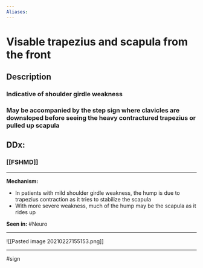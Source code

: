 ```yaml
---
Aliases:
---
```

#  Visable trapezius and scapula from the front
## Description
### Indicative of shoulder girdle weakness
### May be accompanied by the step sign where clavicles are downsloped before seeing the heavy contractured trapezius or pulled up scapula
## DDx:
### [[FSHMD]]

---
**Mechanism:**
- In patients with mild shoulder girdle weakness, the hump is due to trapezius contraction as it tries to stabilize the scapula
- With more severe weakness, much of the hump may be the scapula as it rides up

**Seen in:** #Neuro 

---
![[Pasted image 20210227155153.png]]

---
#sign 